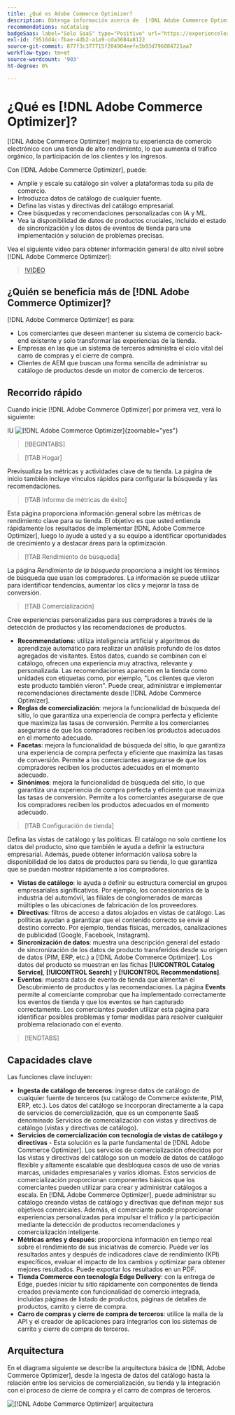 ```yaml
---
title: ¿Qué es Adobe Commerce Optimizer?
description: Obtenga información acerca de  [!DNL Adobe Commerce Optimizer]  y sus características clave.
recommendations: noCatalog
badgeSaas: label="Solo SaaS" type="Positive" url="https://experienceleague.adobe.com/es/docs/commerce/user-guides/product-solutions" tooltip="Solo se aplica a los proyectos de Adobe Commerce as a Cloud Service y Adobe Commerce Optimizer (infraestructura de SaaS administrada por Adobe)."
exl-id: f9516d4c-fbae-4db2-a1a9-cda3684a8122
source-git-commit: 877f3c377715f204904eefe3b93d796084721aa7
workflow-type: tm+mt
source-wordcount: '903'
ht-degree: 0%

---
```


# ¿Qué es [!DNL Adobe Commerce Optimizer]?

[!DNL Adobe Commerce Optimizer] mejora tu experiencia de comercio electrónico con una tienda de alto rendimiento, lo que aumenta el tráfico orgánico, la participación de los clientes y los ingresos.

Con [!DNL Adobe Commerce Optimizer], puede:

- Amplíe y escale su catálogo sin volver a plataformas toda su pila de comercio.
- Introduzca datos de catálogo de cualquier fuente.
- Defina las vistas y directivas del catálogo empresarial.
- Cree búsquedas y recomendaciones personalizadas con IA y ML.
- Vea la disponibilidad de datos de productos cruciales, incluido el estado de sincronización y los datos de eventos de tienda para una implementación y solución de problemas precisas.

Vea el siguiente vídeo para obtener información general de alto nivel sobre [!DNL Adobe Commerce Optimizer]:

>[!VIDEO](https://video.tv.adobe.com/v/3450466?captions=spa)

## ¿Quién se beneficia más de [!DNL Adobe Commerce Optimizer]?

[!DNL Adobe Commerce Optimizer] es para:

- Los comerciantes que deseen mantener su sistema de comercio back-end existente y solo transformar las experiencias de la tienda.
- Empresas en las que un sistema de terceros administra el ciclo vital del carro de compras y el cierre de compra.
- Clientes de AEM que buscan una forma sencilla de administrar su catálogo de productos desde un motor de comercio de terceros.

## Recorrido rápido

Cuando inicie [!DNL Adobe Commerce Optimizer] por primera vez, verá lo siguiente:

IU ![[!DNL Adobe Commerce Optimizer]](./assets/user-interface.png){zoomable="yes"}

>[!BEGINTABS]

>[!TAB Hogar]

Previsualiza las métricas y actividades clave de tu tienda. La página de inicio también incluye vínculos rápidos para configurar la búsqueda y las recomendaciones.

>[!TAB Informe de métricas de éxito]

Esta página proporciona información general sobre las métricas de rendimiento clave para su tienda. El objetivo es que usted entienda rápidamente los resultados de implementar [!DNL Adobe Commerce Optimizer], luego lo ayude a usted y a su equipo a identificar oportunidades de crecimiento y a destacar áreas para la optimización.

>[!TAB Rendimiento de búsqueda]

La página *Rendimiento de la búsqueda* proporciona a insight los términos de búsqueda que usan los compradores. La información se puede utilizar para identificar tendencias, aumentar los clics y mejorar la tasa de conversión.

>[!TAB Comercialización]

Cree experiencias personalizadas para sus compradores a través de la detección de productos y las recomendaciones de productos.

- **Recommendations**: utiliza inteligencia artificial y algoritmos de aprendizaje automático para realizar un análisis profundo de los datos agregados de visitantes. Estos datos, cuando se combinan con el catálogo, ofrecen una experiencia muy atractiva, relevante y personalizada. Las recomendaciones aparecen en la tienda como unidades con etiquetas como, por ejemplo, &quot;Los clientes que vieron este producto también vieron&quot;. Puede crear, administrar e implementar recomendaciones directamente desde [!DNL Adobe Commerce Optimizer].
- **Reglas de comercialización**: mejora la funcionalidad de búsqueda del sitio, lo que garantiza una experiencia de compra perfecta y eficiente que maximiza las tasas de conversión. Permite a los comerciantes asegurarse de que los compradores reciben los productos adecuados en el momento adecuado.
- **Facetas**: mejora la funcionalidad de búsqueda del sitio, lo que garantiza una experiencia de compra perfecta y eficiente que maximiza las tasas de conversión. Permite a los comerciantes asegurarse de que los compradores reciben los productos adecuados en el momento adecuado.
- **Sinónimos**: mejora la funcionalidad de búsqueda del sitio, lo que garantiza una experiencia de compra perfecta y eficiente que maximiza las tasas de conversión. Permite a los comerciantes asegurarse de que los compradores reciben los productos adecuados en el momento adecuado.

>[!TAB Configuración de tienda]

Defina las vistas de catálogo y las políticas. El catálogo no solo contiene los datos del producto, sino que también le ayuda a definir la estructura empresarial. Además, puede obtener información valiosa sobre la disponibilidad de los datos de productos para su tienda, lo que garantiza que se puedan mostrar rápidamente a los compradores.

- **Vistas de catálogo**: le ayuda a definir su estructura comercial en grupos empresariales significativos. Por ejemplo, los concesionarios de la industria del automóvil, las filiales de conglomerados de marcas múltiples o las ubicaciones de fabricación de los proveedores.
- **Directivas**: filtros de acceso a datos alojados en vistas de catálogo. Las políticas ayudan a garantizar que el contenido correcto se envíe al destino correcto. Por ejemplo, tiendas físicas, mercados, canalizaciones de publicidad (Google, Facebook, Instagram).
- **Sincronización de datos**: muestra una descripción general del estado de sincronización de los datos de producto transferidos desde su origen de datos (PIM, ERP, etc.) a [!DNL Adobe Commerce Optimizer]. Los datos del producto se muestran en las fichas **[!UICONTROL Catalog Service]**, **[!UICONTROL Search]** y **[!UICONTROL Recommendations]**.
- **Eventos**: muestra datos de evento de tienda que alimentan el Descubrimiento de productos y las recomendaciones. La página **Events** permite al comerciante comprobar que ha implementado correctamente los eventos de tienda y que los eventos se han capturado correctamente. Los comerciantes pueden utilizar esta página para identificar posibles problemas y tomar medidas para resolver cualquier problema relacionado con el evento.

>[!ENDTABS]

## Capacidades clave

Las funciones clave incluyen:

- **Ingesta de catálogo de terceros**: ingrese datos de catálogo de cualquier fuente de terceros (su catálogo de Commerce existente, PIM, ERP, etc.). Los datos del catálogo se incorporan directamente a la capa de servicios de comercialización, que es un componente SaaS denominado Servicios de comercialización con vistas y directivas de catálogo (vistas y directivas de catálogo).
- **Servicios de comercialización con tecnología de vistas de catálogo y directivas** - Esta solución es la parte fundamental de [!DNL Adobe Commerce Optimizer]. Los servicios de comercialización ofrecidos por las vistas y directivas del catálogo son un modelo de datos de catálogo flexible y altamente escalable que desbloquea casos de uso de varias marcas, unidades empresariales y varios idiomas. Estos servicios de comercialización proporcionan componentes básicos que los comerciantes pueden utilizar para crear y administrar catálogos a escala. En [!DNL Adobe Commerce Optimizer], puede administrar su catálogo creando vistas de catálogo y directivas que definan mejor sus objetivos comerciales. Además, el comerciante puede proporcionar experiencias personalizadas para impulsar el tráfico y la participación mediante la detección de productos&#x200B; recomendaciones y comercialización inteligente.
- **Métricas antes y después**: proporciona información en tiempo real sobre el rendimiento de sus iniciativas de comercio. Puede ver los resultados antes y después de indicadores clave de rendimiento (KPI) específicos, evaluar el impacto de los cambios y optimizar para obtener mejores resultados. Puede exportar los resultados en un PDF.
- **Tienda Commerce con tecnología Edge Delivery**: con la entrega de Edge, puedes iniciar tu sitio rápidamente con componentes de tienda creados previamente con funcionalidad de comercio integrada, incluidas páginas de listado de productos, páginas de detalles de productos, carrito y cierre de compra.
- **Carro de compras y cierre de compra de terceros**: utilice la malla de la API y el creador de aplicaciones para integrarlos con los sistemas de carrito y cierre de compra de terceros.

## Arquitectura

En el diagrama siguiente se describe la arquitectura básica de [!DNL Adobe Commerce Optimizer], desde la ingesta de datos del catálogo hasta la relación entre los servicios de comercialización, su tienda y la integración con el proceso de cierre de compra y el carro de compras de terceros.

![[!DNL Adobe Commerce Optimizer] arquitectura](./assets/architecture.png)
